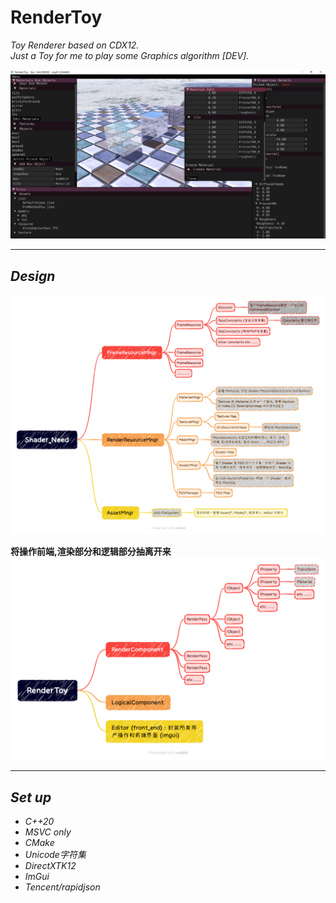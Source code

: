 # RenderToy
*Toy Renderer based on CDX12.*
<br/>
*Just a Toy for me to play some Graphics algorithm [DEV].*

<img src="docs/images/detail.png">

---
## ***Design***

<img src="docs/images/Shader_Need.png">

<br/>

**将操作前端,渲染部分和逻辑部分抽离开来**
<img src="docs/images/RenderToy_H.png">

---

## ***Set up***

* *C++20*
* *MSVC only*
* *CMake*
* *Unicode字符集*
* *DirectXTK12*
* *ImGui*
* *Tencent/rapidjson*
